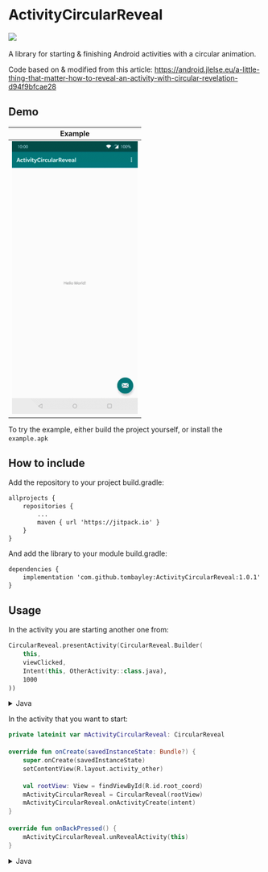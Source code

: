 # ActivityCircularReveal

[![](https://jitpack.io/v/tombayley/ActivityCircularReveal.svg)](https://jitpack.io/#tombayley/ActivityCircularReveal)

A library for starting & finishing Android activities with a circular animation.

Code based on & modified from this article:
https://android.jlelse.eu/a-little-thing-that-matter-how-to-reveal-an-activity-with-circular-revelation-d94f9bfcae28

## Demo

| Example |
| --- |
| [<img src="media/example.gif" width="250" />]() |

To try the example, either build the project yourself, or install the `example.apk`




## How to include
Add the repository to your project build.gradle:
```
allprojects {
    repositories {
        ...
        maven { url 'https://jitpack.io' }
    }
}
```

And add the library to your module build.gradle:
```
dependencies {
    implementation 'com.github.tombayley:ActivityCircularReveal:1.0.1'
}
```






## Usage
In the activity you are starting another one from:
```kotlin
CircularReveal.presentActivity(CircularReveal.Builder(
    this,
    viewClicked,
    Intent(this, OtherActivity::class.java),
    1000
))
```
<details><summary>Java</summary>
<p>
```java
CircularReveal.presentActivity(new CircularReveal.Builder(
    this,
    viewClicked,
    new Intent(this, OtherActivity.class),
    1000
));
```
</p>
</details>

In the activity that you want to start:
```kotlin
private lateinit var mActivityCircularReveal: CircularReveal

override fun onCreate(savedInstanceState: Bundle?) {
    super.onCreate(savedInstanceState)
    setContentView(R.layout.activity_other)

    val rootView: View = findViewById(R.id.root_coord)
    mActivityCircularReveal = CircularReveal(rootView)
    mActivityCircularReveal.onActivityCreate(intent)
}

override fun onBackPressed() {
    mActivityCircularReveal.unRevealActivity(this)
}
```
<details><summary>Java</summary>
<p>
```java
private CircularReveal mActivityCircularReveal;

override fun onCreate(savedInstanceState: Bundle?) {
    super.onCreate(savedInstanceState)
    setContentView(R.layout.activity_other)

    View rootView = // ...
    mActivityCircularReveal = new CircularReveal(rootView);
    mActivityCircularReveal.onActivityCreate(getIntent());
}

override fun onBackPressed() {
    mActivityCircularReveal.unRevealActivity(this)
}
```
</p>
</details>


The following must be called when you want to finish the activity.
```
mActivityCircularReveal.unRevealActivity(this)
```

Add this to the activity you want to circular reveal in the manifest:
```
android:theme="@style/CircularReveal"
```

And then add the style to your styles.xml:
```
<style name="CircularReveal" parent="AppTheme">
    <item name="android:windowIsTranslucent">true</item>
</style>
```


And finally add the following to your root view in each activity you are revealing or starting a reveal from:
```
android:background="MY_ACTIVITY_BACKGROUND_COLOR"
android:fitsSystemWindows="true"
```








## Customising

##### Duration
Change the 4th parameter in the CircularReveal.Builder (in milliseconds)

##### Reveal color
Default uses no color.
Useful if your two activities have the same background color, so the activity change is more noticeable.
```kotlin
builder.revealColor = ContextCompat.getColor(this, R.color.colorPrimary)
```

##### Starting an activity for a result
You can then use `onActivityResult()` as normal
```kotlin
builder.requestCode = MY_REQUEST_CODE
```
